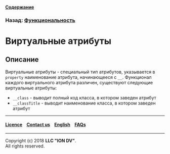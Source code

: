 #### [Содержание](/docs/ru/index.md)

### Назад: [Функциональность](/docs/ru/2_system_description/functionality/functionality.md)

# Виртуальные атрибуты 

## Описание

Виртуальные атрибуты - специальный тип атрибутов, указывается в `property` наименование атрибута, начинающееся с `__`. Функционал каждого виртуального атрибута различен, существуют следующие виртуальные атрибуты:

- `__class` - выводит полный код класса, в котором заведен атрибут
- `__classTitle` - выводит наименование класса, в котором заведен атрибут

--------------------------------------------------------------------------  


 #### [Licence](/LICENSE) &ensp;  [Contact us](https://iondv.com) &ensp;  [English](/docs/en/2_system_description/functionality/virtual_attr.md)   &ensp; [FAQs](/faqs.md)  <div><img src="https://mc.iondv.com/watch/local/docs/framework" style="position:absolute; left:-9999px;" height=1 width=1 alt="iondv metrics"></div>         



--------------------------------------------------------------------------  

Copyright (c) 2018 **LLC "ION DV"**.   
All rights reserved. 